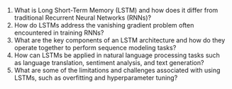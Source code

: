 1. What is Long Short-Term Memory (LSTM) and how does it differ from traditional Recurrent Neural Networks (RNNs)?
2. How do LSTMs address the vanishing gradient problem often encountered in training RNNs?
3. What are the key components of an LSTM architecture and how do they operate together to perform sequence modeling tasks?
4. How can LSTMs be applied in natural language processing tasks such as language translation, sentiment analysis, and text generation?
5. What are some of the limitations and challenges associated with using LSTMs, such as overfitting and hyperparameter tuning?